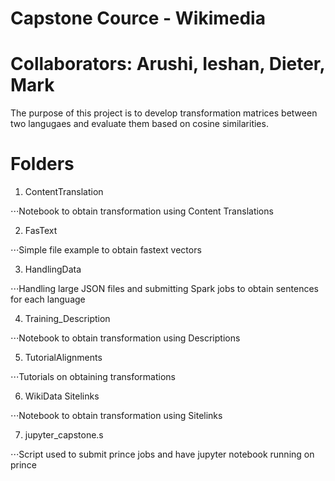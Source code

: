 # Capstone Cource - Wikimedia
# Collaborators: Arushi, Ieshan, Dieter, Mark 

The purpose of this project is to develop transformation matrices between two langugaes and evaluate them based on cosine similarities. 

# Folders
1. ContentTranslation

⋅⋅⋅Notebook to obtain transformation using Content Translations

2. FasText

⋅⋅⋅Simple file example to obtain fastext vectors

3. HandlingData

⋅⋅⋅Handling large JSON files and submitting Spark jobs to obtain sentences for each language

4. Training_Description

⋅⋅⋅Notebook to obtain transformation using Descriptions

5. TutorialAlignments

⋅⋅⋅Tutorials on obtaining transformations

6. WikiData Sitelinks 

⋅⋅⋅Notebook to obtain transformation using Sitelinks

7. jupyter_capstone.s

⋅⋅⋅Script used to submit prince jobs and have jupyter notebook running on prince 
